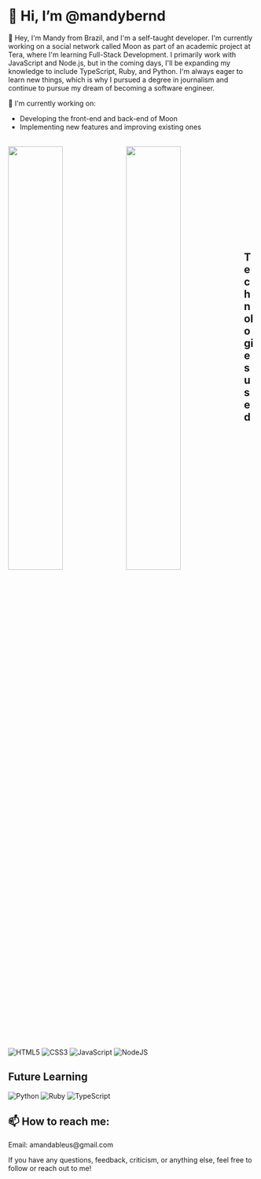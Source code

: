 <h1>👋 Hi, I’m @mandybernd</h1>

👀 Hey, I'm Mandy from Brazil, and I'm a self-taught developer. 
I'm currently working on a social network called Moon as part of an academic project at Tera, where I'm learning Full-Stack Development.
I primarily work with JavaScript and Node.js, but in the coming days, I'll be expanding my knowledge to include TypeScript, Ruby, and Python. I'm always eager to learn new things, which is why I pursued a degree in journalism and continue to pursue my dream of becoming a software engineer. 

🔭 I'm currently working on:
<ul><li>Developing the front-end and back-end of Moon</li>
  <li>Implementing new features and improving existing ones</li></ul><br>

<img align ="left" width ="47%" src= "https://github-readme-stats.vercel.app/api?username=mandybernd&show_icons=true&theme=transparent"/>
<img align="left" width ="47%" src= "https://github-readme-stats.vercel.app/api/top-langs/?username=mandybernd"/>

<br><br><br><br><br><br><br><br><br><br>

<h2>Technologies used</h2>

![HTML5](https://img.shields.io/badge/html5-%23E34F26.svg?style=for-the-badge&logo=html5&logoColor=white) 
![CSS3](https://img.shields.io/badge/css3-%231572B6.svg?style=for-the-badge&logo=css3&logoColor=white) 
![JavaScript](https://img.shields.io/badge/javascript-%23323330.svg?style=for-the-badge&logo=javascript&logoColor=%23F7DF1E) 
![NodeJS](https://img.shields.io/badge/node.js-6DA55F?style=for-the-badge&logo=node.js&logoColor=white)
<br>
<h2>Future Learning</h2>

![Python](https://img.shields.io/badge/python-3670A0?style=for-the-badge&logo=python&logoColor=ffdd54)
![Ruby](https://img.shields.io/badge/ruby-%23CC342D.svg?style=for-the-badge&logo=ruby&logoColor=white)
![TypeScript](https://img.shields.io/badge/typescript-%23007ACC.svg?style=for-the-badge&logo=typescript&logoColor=white)

<h2>📫 How to reach me:</h2>
Email: amandableus@gmail.com
<br>

If you have any questions, feedback, criticism, or anything else, feel free to follow or reach out to me!



<!---
mandybernd/mandybernd is a ✨ special ✨ repository because its `README.md` (this file) appears on your GitHub profile.
You can click the Preview link to take a look at your changes.
--->
